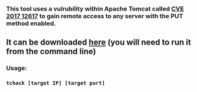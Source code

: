 ### This tool uses a vulrubility within Apache Tomcat called [CVE 2017 12617](https://nvd.nist.gov/vuln/detail/CVE-2017-12617) to gain remote access to any server with the PUT method enabled.
## It can be downloaded [here](https://github.com/jptr218/tc_hack/raw/main/tchack.exe) (you will need to run it from the command line)
### Usage:

### `tchack [target IP] [target port] `
